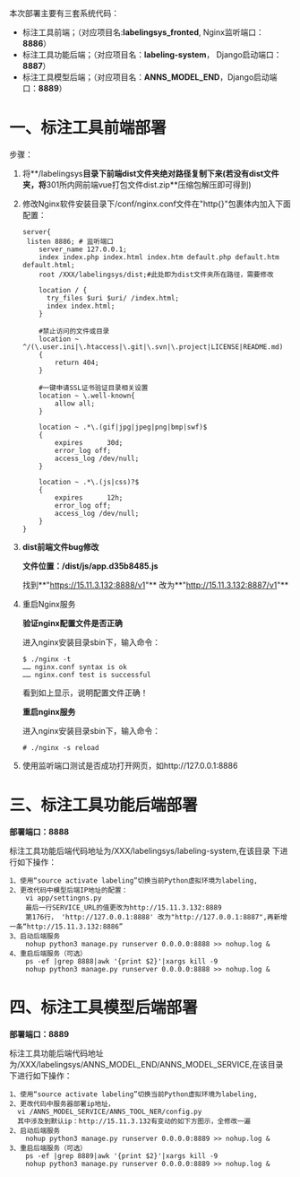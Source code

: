 本次部署主要有三套系统代码：

- 标注工具前端；（对应项目名:**labelingsys_fronted**,  Nginx监听端口：**8886**）
- 标注工具功能后端；（对应项目名：**labeling-system**， Django启动端口：**8887**）
- 标注工具模型后端；（对应项目名：**ANNS_MODEL_END**，Django启动端口：**8889**）

# 一、标注工具前端部署

步骤：

1. 将**/labelingsys**目录下前端dist文件夹绝对路径复制下来(若没有dist文件夹，将**301所内网前端vue打包文件dist.zip**压缩包解压即可得到)

2. 修改Nginx软件安装目录下/conf/nginx.conf文件在"http{}"包裹体内加入下面配置：

   ```
   server{
   	listen 8886; # 监听端口
       server_name 127.0.0.1;
       index index.php index.html index.htm default.php default.htm default.html;
       root /XXX/labelingsys/dist;#此处即为dist文件夹所在路径，需要修改 
    
       location / {
         try_files $uri $uri/ /index.html;
         index index.html;
       }
   
       #禁止访问的文件或目录
       location ~ ^/(\.user.ini|\.htaccess|\.git|\.svn|\.project|LICENSE|README.md)
       {
           return 404;
       }
       
       #一键申请SSL证书验证目录相关设置
       location ~ \.well-known{
           allow all;
       }
       
       location ~ .*\.(gif|jpg|jpeg|png|bmp|swf)$
       {
           expires      30d;
           error_log off;
           access_log /dev/null;
       }
       
       location ~ .*\.(js|css)?$
       {
           expires      12h;
           error_log off;
           access_log /dev/null; 
       }
   }
   ```

3. **dist前端文件bug修改**

   **文件位置：/dist/js/app.d35b8485.js**

   找到**"https://15.11.3.132:8888/v1"** 改为**"http://15.11.3.132:8887/v1"**

4. 重启Nginx服务

   **验证nginx配置文件是否正确**

   进入nginx安装目录sbin下，输入命令：

   ```
   $ ./nginx -t
   …… nginx.conf syntax is ok
   …… nginx.conf test is successful
   ```

   看到如上显示，说明配置文件正确！

   **重启nginx服务**

   进入nginx安装目录sbin下，输入命令：

   ```
   # ./nginx -s reload
   ```

5. 使用监听端口测试是否成功打开网页，如http://127.0.0.1:8886



# 三、标注工具功能后端部署

**部署端口：8888**

标注工具功能后端代码地址为/XXX/labelingsys/labeling-system,在该目录 下进行如下操作：

```
1、使用“source activate labeling”切换当前Python虚拟环境为labeling, 
2、更改代码中模型后端IP地址的配置：
    vi app/settingns.py
    最后一行SERVICE_URL的值更改为http://15.11.3.132:8889
    第176行， 'http://127.0.0.1:8888' 改为"http://127.0.0.1:8887",再新增一条“http://15.11.3.132:8886”
3、启动后端服务
    nohup python3 manage.py runserver 0.0.0.0:8888 >> nohup.log &  
4、重启后端服务（可选）
    ps -ef |grep 8888|awk '{print $2}'|xargs kill -9  
    nohup python3 manage.py runserver 0.0.0.0:8888 >> nohup.log &    
```



# 四、标注工具模型后端部署

**部署端口：8889**

标注工具功能后端代码地址为/XXX/labelingsys/ANNS_MODEL_END/ANNS_MODEL_SERVICE,在该目录 下进行如下操作：

```
1、使用“source activate labeling”切换当前Python虚拟环境为labeling, 
2、更改代码中服务器部署ip地址，
  vi /ANNS_MODEL_SERVICE/ANNS_TOOL_NER/config.py
  其中涉及到默认ip：http://15.11.3.132有变动的如下方图示，全修改一遍
2、启动后端服务
    nohup python3 manage.py runserver 0.0.0.0:8889 >> nohup.log &  
3、重启后端服务（可选）
    ps -ef |grep 8889|awk '{print $2}'|xargs kill -9  
    nohup python3 manage.py runserver 0.0.0.0:8889 >> nohup.log &    
```

